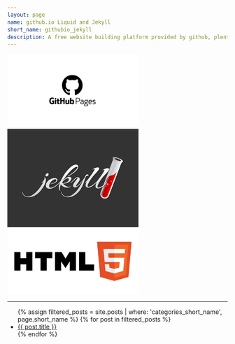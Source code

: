 ```yaml
---
layout: page
name: github.io Liquid and Jekyll
short_name: githubio_jekyll
description: A free website building platform provided by github, plenty of developers are using it include my self. Jekyll is backend framework of this service. It's worth that gitlab also provide very similar service called gitlab page.
---
```


<img src="/pictures/github-pages.jpeg" alt="centered image" width="300" height="auto"> 
<img src="/pictures/jekyll-logo.png" alt="centered image" width="300" height="auto"> 
<img src="/pictures/html5.png" alt="centered image" width="300" height="auto">

---

<ul>
  {% assign filtered_posts = site.posts | where: 'categories_short_name', page.short_name %}
  {% for post in filtered_posts %}
    <li><a href="{{ post.url }}">{{ post.title }}</a></li>
  {% endfor %}
</ul>

<!---[Set up github.io website](/_posts/2023-10-16-set-up-github-page.md)---> 
